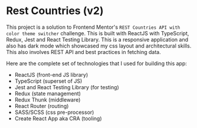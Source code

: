# Rest Countries (v2)

This project is a solution to Frontend Mentor's `REST Countries API with color theme switcher` challenge. This is built with ReactJS with TypeScript, Redux, Jest and React Testing Library. This is a responsive application and also has dark mode which showcased my css layout and architectural skills. This also involves REST API and best practices in fetching data.

Here are the complete set of technologies that I used for building this app:

- ReactJS (front-end JS library)
- TypeScript (superset of JS)
- Jest and React Testing Library (for testing)
- Redux (state management)
- Redux Thunk (middleware)
- React Router (routing)
- SASS/SCSS (css pre-processor)
- Create React App aka CRA (tooling)
